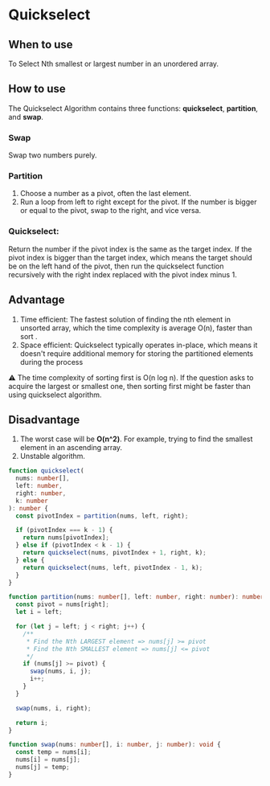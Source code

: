 # Quickselect

## When to use

To Select Nth smallest or largest number in an unordered array.

## How to use

The Quickselect Algorithm contains three functions: **quickselect**, **partition**, and **swap**.

### Swap

Swap two numbers purely.

### Partition

1. Choose a number as a pivot, often the last element.
2. Run a loop from left to right except for the pivot. If the number is bigger or equal to the pivot, swap to the right, and vice versa.

### Quickselect:

Return the number if the pivot index is the same as the target index. If the pivot index is bigger than the target index, which means the target should be on the left hand of the pivot, then run the quickselect function recursively with the right index replaced with the pivot index minus 1.

## Advantage

1. Time efficient: The fastest solution of finding the nth element in unsorted array, which the time complexity is average O(n), faster than sort .
2. Space efficient: Quickselect typically operates in-place, which means it doesn't require additional memory for storing the partitioned elements during the process

⚠️ The time complexity of sorting first is O(n log n). If the question asks to acquire the largest or smallest one, then sorting first might be faster than using quickselect algorithm.

## Disadvantage

1. The worst case will be **O(n^2)**. For example, trying to find the smallest element in an ascending array.
2. Unstable algorithm.

```typescript
function quickselect(
  nums: number[],
  left: number,
  right: number,
  k: number
): number {
  const pivotIndex = partition(nums, left, right);

  if (pivotIndex === k - 1) {
    return nums[pivotIndex];
  } else if (pivotIndex < k - 1) {
    return quickselect(nums, pivotIndex + 1, right, k);
  } else {
    return quickselect(nums, left, pivotIndex - 1, k);
  }
}

function partition(nums: number[], left: number, right: number): number {
  const pivot = nums[right];
  let i = left;

  for (let j = left; j < right; j++) {
    /**
     * Find the Nth LARGEST element => nums[j] >= pivot
     * Find the Nth SMALLEST element => nums[j] <= pivot
     */
    if (nums[j] >= pivot) {
      swap(nums, i, j);
      i++;
    }
  }

  swap(nums, i, right);

  return i;
}

function swap(nums: number[], i: number, j: number): void {
  const temp = nums[i];
  nums[i] = nums[j];
  nums[j] = temp;
}
```
